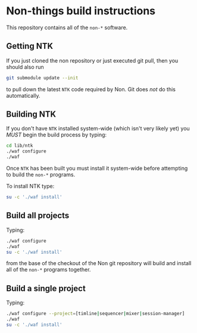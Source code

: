 # Non-things build instructions

This repository contains all of the `non-*` software.

## Getting NTK

If you just cloned the non repository or just executed git pull, then
you should also run

```bash
git submodule update --init
```

to pull down the latest `NTK` code required by Non. Git does *not* do
this automatically.

## Building NTK

If you don't have `NTK` installed system-wide (which isn't very likely
yet) you *MUST* begin the build process by typing:

```bash
cd lib/ntk
./waf configure
./waf
```

Once `NTK` has been built you must install it system-wide before
attempting to build the `non-*` programs.

To install NTK type:

```bash
su -c './waf install'
```

## Build all projects

Typing:

```bash
./waf configure
./waf
su -c './waf install'
```
    
from the base of the checkout of the Non git repository will build and
install all of the `non-*` programs together.

## Build a single project

Typing:

```bash
./waf configure --project=[timline|sequencer|mixer|session-manager]
./waf
su -c './waf install'
```

